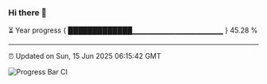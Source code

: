 ### Hi there 👋

⏳ Year progress { █████████████▁▁▁▁▁▁▁▁▁▁▁▁▁▁▁▁▁ } 45.28 %

---

⏰ Updated on Sun, 15 Jun 2025 06:15:42 GMT

![Progress Bar CI](https://github.com/Shyam-Makwana/GitHub-Actions-Demo/workflows/Progress%20Bar%20CI/badge.svg)
